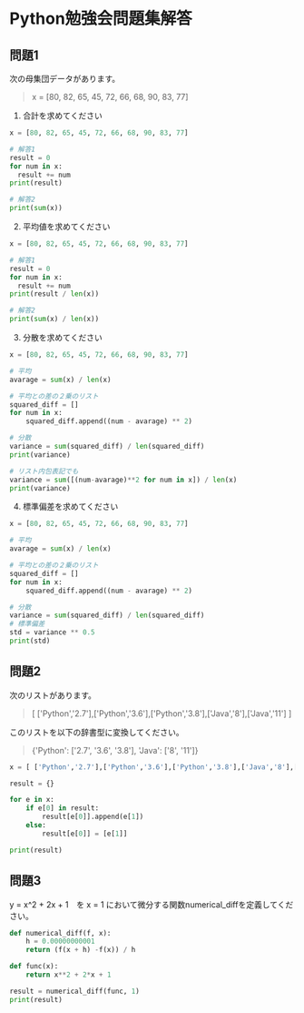 # Python勉強会問題集解答

## 問題1

次の⺟集団データがあります。

> x = [80, 82, 65, 45, 72, 66, 68, 90, 83, 77]

1. 合計を求めてください

```python
x = [80, 82, 65, 45, 72, 66, 68, 90, 83, 77]

# 解答1
result = 0
for num in x:
  result += num
print(result)

# 解答2
print(sum(x))
```

2. 平均値を求めてください

```python
x = [80, 82, 65, 45, 72, 66, 68, 90, 83, 77] 

# 解答1
result = 0
for num in x:
  result += num
print(result / len(x))

# 解答2
print(sum(x) / len(x))
```

3. 分散を求めてください

```python
x = [80, 82, 65, 45, 72, 66, 68, 90, 83, 77] 

# 平均
avarage = sum(x) / len(x)

# 平均との差の２乗のリスト
squared_diff = []
for num in x:
    squared_diff.append((num - avarage) ** 2)

# 分散
variance = sum(squared_diff) / len(squared_diff)
print(variance)

# リスト内包表記でも
variance = sum([(num-avarage)**2 for num in x]) / len(x)
print(variance)
```

4. 標準偏差を求めてください

```python
x = [80, 82, 65, 45, 72, 66, 68, 90, 83, 77] 

# 平均
avarage = sum(x) / len(x)

# 平均との差の２乗のリスト
squared_diff = []
for num in x:
    squared_diff.append((num - avarage) ** 2)

# 分散
variance = sum(squared_diff) / len(squared_diff)
# 標準偏差
std = variance ** 0.5
print(std)
```

## 問題2 

次のリストがあります。

 > [ ['Python','2.7'],['Python','3.6'],['Python','3.8'],['Java','8'],['Java','11'] ] 

このリストを以下の辞書型に変換してください。

>  {'Python': ['2.7', '3.6', '3.8'], 'Java': ['8', '11']}

```python
x = [ ['Python','2.7'],['Python','3.6'],['Python','3.8'],['Java','8'],['Java','11'] ]

result = {}

for e in x:
    if e[0] in result:
        result[e[0]].append(e[1])
    else:
        result[e[0]] = [e[1]]

print(result)
```

## 問題3

y = x^2 + 2x + 1　を x = 1 において微分する関数numerical_diffを定義してください。

```python
def numerical_diff(f, x):
    h = 0.00000000001
    return (f(x + h) -f(x)) / h

def func(x):
    return x**2 + 2*x + 1

result = numerical_diff(func, 1)
print(result)
```

